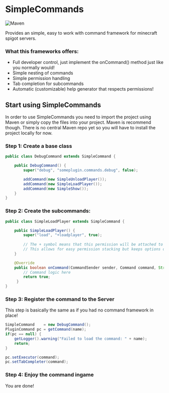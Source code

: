 # SimpleCommands
![Maven](https://github.com/MartenM/SimpleCommands/actions/workflows/maven.yml/badge.svg)

Provides an simple, easy to work with command framework for minecraft spigot servers.

### What this frameworks offers:
* Full developer control, just implement the onCommand() method just like you normally would!
* Simple nesting of commands
* Simple permission handling
* Tab completion for subcommands
* Automatic (customizable) help generator that respects permissions!


## Start using SimpleCommands
In order to use SimpleCommands you need to import the project using Maven or simply copy the files into your project.
Maven is recommend though. There is no central Maven repo yet so you will have to install the project locally for now.

### Step 1: Create a base class
```java
public class DebugCommand extends SimpleCommand {

    public DebugCommand() {
        super("debug", "someplugin.commands.debug", false);

        addCommand(new SimpleUnloadPlayer());
        addCommand(new SimpleLoadPlayer());
        addCommand(new SimpleShow());
    }
}
```

### Step 2: Create the subcommands:
```java
public class SimpleLoadPlayer extends SimpleCommand {

    public SimpleLoadPlayer() {
        super("load", "+loadplayer", true);
        
        // The + symbol means that this permission will be attached to that of the parent.
        // This allows for easy permission stacking but keeps options open to do whatever you want!
    }

    @Override
    public boolean onCommand(CommandSender sender, Command command, String s, String[] args) {
        // Command logic here
        return true;
     }
}
```

### Step 3: Register the command to the Server
This step is basically the same as if you had no command framework in place!
```java
SimpleCommand    = new DebugCommand();
PluginCommand pc = getCommand(name);
if(pc == null) {
    getLogger().warning("Failed to load the command: " + name);
    return;
}

pc.setExecutor(command);
pc.setTabCompleter(command);
```

### Step 4: Enjoy the command ingame
You are done! 
